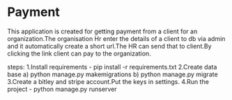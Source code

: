 # Payment
This application is created for getting payment from a client for an organization.The organisation Hr enter the details of a client to db via admin and it automatically create a short url.The HR can send that to client.By clicking the link client can pay to the organization.

steps:
1.Install requirements - pip install -r requirements.txt
2.Create data base 
  a) python manage.py makemigrations
  b) python manage.py migrate
3.Create a bitley and stripe account.Put the keys in settings.
4.Run the project - python manage.py runserver

